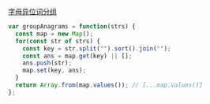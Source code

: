 [字母异位词分组](https://leetcode.cn/problems/group-anagrams/description/?envType=study-plan-v2&envId=top-100-liked)

```javascript
var groupAnagrams = function(strs) {
  const map = new Map();
  for(const str of strs) {
    const key = str.split("").sort().join("");
    const ans = map.get(key) || [];
    ans.push(str);
    map.set(key, ans);
  }
  return Array.from(map.values()); // [...map.values()]
};
```
